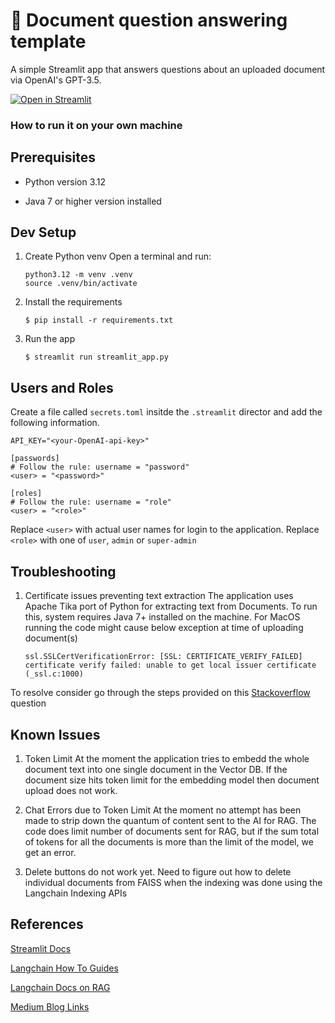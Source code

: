 # 📄 Document question answering template

A simple Streamlit app that answers questions about an uploaded document via OpenAI's GPT-3.5.

[![Open in Streamlit](https://static.streamlit.io/badges/streamlit_badge_black_white.svg)](https://document-question-answering-template.streamlit.app/)

### How to run it on your own machine

## Prerequisites ##
- Python version 3.12

- Java 7 or higher version installed

## Dev Setup ##

1. Create Python venv Open a terminal and run:

   ```
   python3.12 -m venv .venv
   source .venv/bin/activate
   ```


2. Install the requirements

   ```
   $ pip install -r requirements.txt
   ```

3. Run the app

   ```
   $ streamlit run streamlit_app.py
   ```

## Users and Roles ##
Create a file called `secrets.toml` insitde the `.streamlit` director and add the following information.
   ```
   API_KEY="<your-OpenAI-api-key>"

   [passwords]
   # Follow the rule: username = "password"
   <user> = "<password>"

   [roles]
   # Follow the rule: username = "role"
   <user> = "<role>"
   ```
Replace `<user>` with actual user names for login to the application. 
Replace `<role>` with one of `user`, `admin` or `super-admin`

## Troubleshooting ##
1. Certificate issues preventing text extraction
The application uses Apache Tika port of Python for extracting text from Documents. 
To run this, system requires Java 7+ installed on the machine.
For MacOS running the code might cause below exception at time of uploading document(s)
   ```
   ssl.SSLCertVerificationError: [SSL: CERTIFICATE_VERIFY_FAILED] certificate verify failed: unable to get local issuer certificate (_ssl.c:1000)
   ```
To resolve consider go through the steps provided on this [Stackoverflow](https://stackoverflow.com/questions/27835619/urllib-and-ssl-certificate-verify-failed-error) question

## Known Issues ##
1. Token Limit
At the moment the application tries to embedd the whole document text into one single document in the Vector DB. If the document size hits token limit for the embedding model then document upload does not work. 

2. Chat Errors due to Token Limit
At the moment no attempt has been made to strip down the quantum of content sent to the AI for RAG. The code does limit number of documents sent for RAG, but if the sum total of tokens for all the documents is more than the limit of the model, we get an error.

3. Delete buttons do not work yet. Need to figure out how to delete individual documents from FAISS when the indexing was done using the Langchain Indexing APIs

## References ##
[Streamlit Docs](https://docs.streamlit.io/)

[Langchain How To Guides](https://python.langchain.com/docs/how_to/)

[Langchain Docs on RAG](https://python.langchain.com/docs/how_to/indexing/)

[Medium Blog Links](https://medium.com/gopenai/how-to-perform-crud-operations-with-vector-database-using-langchain-2df3f7fb48aa)

